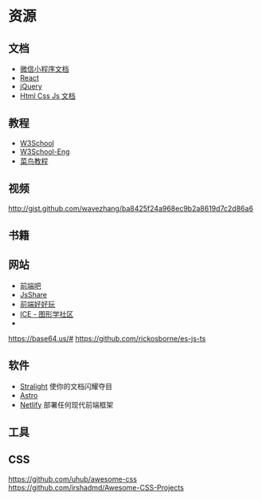 # 资源

## 文档

- [微信小程序文档](https://developers.weixin.qq.com/miniprogram/dev/framework/)
- [React](https://zh-hans.react.dev/)
- [jQuery](https://api.jquery.com/)
- [Html Css Js 文档](https://www.w3cschool.cn/dict/)

## 教程

- [W3School](https://www.w3school.com.cn/index.html)
- [W3School-Eng](https://www.w3schools.com/)
- [菜鸟教程](https://www.runoob.com/)

## 视频

http://gist.github.com/wavezhang/ba8425f24a968ec9b2a8619d7c2d86a6

## 书籍

## 网站

- [前端吧](https://msyuan.github.io/vitePress-project/)
- [JsShare](https://www.jyshare.com/)
- [前端好好玩](https://process1024.github.io/)
- [ICE - 图形学社区](https://icegl.cn/)
- 


https://base64.us/#
https://github.com/rickosborne/es-js-ts


## 软件

- [Stralight](https://starlight.astro.build/zh-cn/) 使你的文档闪耀夺目
- [Astro](https://docs.astro.build/zh-cn/getting-started/)
- [Netlify](https://www.netlify.com/) 部署任何现代前端框架

## 工具

## CSS

https://github.com/uhub/awesome-css
https://github.com/irshadmd/Awesome-CSS-Projects
